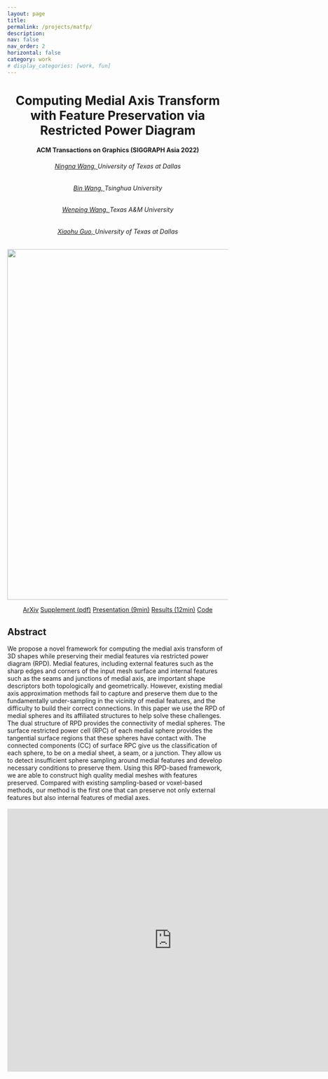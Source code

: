 ```yaml
---
layout: page
title: 
permalink: /projects/matfp/
description: 
nav: false
nav_order: 2
horizontal: false
category: work
# display_categories: [work, fun]
---
```


<div class="research" align="center">
    <h1>Computing Medial Axis Transform with Feature Preservation via Restricted Power Diagram </h1>
    <h4>ACM Transactions on Graphics (SIGGRAPH Asia 2022)</h4>
    <div class="col-sm-8">
        <div>
            <h6><a href="https://ningnawang.github.io/">Ningna Wang, </a> University of Texas at Dallas</h6>
            <h6><a href="https://binwangthss.github.io/">Bin Wang, </a> Tsinghua University </h6>
            <h6><a href="https://scholar.google.com/citations?user=28shvv0AAAAJ&hl=en">Wenping Wang, </a> Texas A&M University </h6>
            <h6><a href="https://personal.utdallas.edu/~xguo/">Xiaohu Guo, </a> University of Texas at Dallas</h6>
        </div>
    </div>
    <p><img src="/assets/img/2022_matfp/teaser.png" width=800></p>
    <div class="col-sm-12">
        <a href="https://arxiv.org/abs/2210.13676" class="btn btn-sm z-depth-0" role="button">ArXiv</a>
        <a href="https://personal.utdallas.edu/~xguo/SA2022_Supplement.pdf" class="btn btn-sm z-depth-0" role="button"> Supplement (pdf)</a>
        <a href="https://youtu.be/0kP_EMtER-w" class="btn btn-sm z-depth-0" role="button"> Presentation (9min)</a>
        <a href="https://youtu.be/O1GLUCxSmac" class="btn btn-sm z-depth-0" role="button"> Results (12min)</a>
        <a href="https://github.com/ningnawang/matfp" class="btn btn-sm z-depth-0" role="button">Code</a>
    </div>
</div>

<div class="research">
<h2>Abstract</h2>
We propose a novel framework for computing the medial axis transform of 3D shapes while preserving their medial features via restricted power diagram (RPD). Medial features, including external features such as the sharp edges and corners of the input mesh surface and internal features such as the seams and junctions of medial axis, are important shape descriptors both topologically and geometrically. However, existing medial axis approximation methods fail to capture and preserve them due to the fundamentally under-sampling in the vicinity of medial features, and the difficulty to build their correct connections. In this paper we use the RPD of medial spheres and its affiliated structures to help solve these challenges. The dual structure of RPD provides the connectivity of medial spheres. The surface restricted power cell (RPC) of each medial sphere provides the tangential surface regions that these spheres have contact with. The connected components (CC) of surface RPC give us the classification of each sphere, to be on a medial sheet, a seam, or a junction. They allow us to detect insufficient sphere sampling around medial features and develop necessary conditions to preserve them. Using this RPD-based framework, we are able to construct high quality medial meshes with features preserved. Compared with existing sampling-based or voxel-based methods, our method is the first one that can preserve not only external features but also internal features of medial axes. 
</div>

<br>
<!-- <iframe align="center" width="750" height="600" src="https://youtu.be/0kP_EMtER-w"> </iframe> -->
<iframe align="center" width="750" height="600" src="https://www.youtube.com/embed/0kP_EMtER-w" title="YouTube video player" frameborder="0" allow="accelerometer; autoplay; clipboard-write; encrypted-media; gyroscope; picture-in-picture; web-share" allowfullscreen></iframe>
